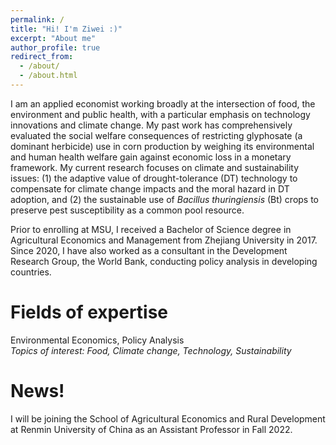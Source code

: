 ```yaml
---
permalink: /
title: "Hi! I'm Ziwei :)"
excerpt: "About me"
author_profile: true
redirect_from: 
  - /about/
  - /about.html
---
```



I am an applied economist working broadly at the intersection of food, the environment and public health, with a particular emphasis on technology innovations and climate change. My past work has comprehensively evaluated the social welfare consequences of restricting glyphosate (a dominant herbicide) use in corn production by weighing its environmental and human health welfare gain against economic loss in a monetary framework. My current research focuses on climate and sustainability issues: (1) the adaptive value of drought-tolerance (DT) technology to compensate for climate change impacts and the moral hazard in DT adoption, and (2) the sustainable use of *Bacillus thuringiensis* (Bt) crops to preserve pest susceptibility as a common pool resource.    

Prior to enrolling at MSU, I received a Bachelor of Science degree in Agricultural Economics and Management from Zhejiang University in 2017. Since 2020, I have also worked as a consultant in the Development Research Group, the World Bank, conducting policy analysis in developing countries. 

Fields of expertise 
======
Environmental Economics, Policy Analysis    
*Topics of interest: Food, Climate change, Technology, Sustainability*

News!
======
I will be joining the School of Agricultural Economics and Rural Development at Renmin University of China as an Assistant Professor in Fall 2022.
